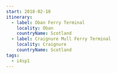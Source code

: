 ```yaml
---
start: 2018-02-10
itinerary:
  - label: Oban Ferry Terminal
    locality: Oban
    countryName: Scotland
  - label: Craignure Mull Ferry Terminal
    locality: Craignure
    countryName: Scotland
tags:
  - i4sp1
---
```

